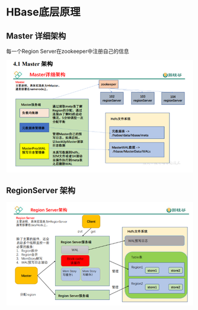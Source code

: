 # HBase底层原理

## Master 详细架构

每一个Region Server在zookeeper中注册自己的信息

![image-20220702021713191](images/image-20220702021713191.png)

## RegionServer 架构

![image-20220702023559989](images/image-20220702023559989.png)
